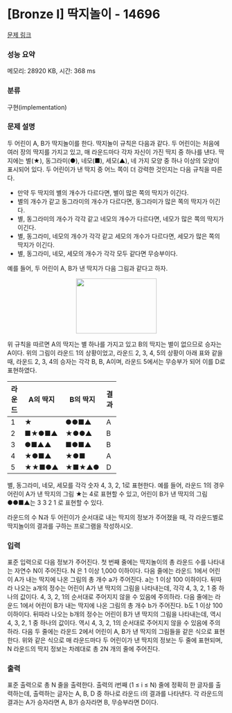 # [Bronze I] 딱지놀이 - 14696 

[문제 링크](https://www.acmicpc.net/problem/14696) 

### 성능 요약

메모리: 28920 KB, 시간: 368 ms

### 분류

구현(implementation)

### 문제 설명

<p style="user-select: auto;">두 어린이 A, B가 딱지놀이를 한다. 딱지놀이 규칙은 다음과 같다. 두 어린이는 처음에 여러 장의 딱지를 가지고 있고, 매 라운드마다 각자 자신이 가진 딱지 중 하나를 낸다. 딱지에는 별(★), 동그라미(●), 네모(■), 세모(▲), 네 가지 모양 중 하나 이상의 모양이 표시되어 있다. 두 어린이가 낸 딱지 중 어느 쪽이 더 강력한 것인지는 다음 규칙을 따른다.</p>

<ul style="user-select: auto;">
	<li style="user-select: auto;">만약 두 딱지의 별의 개수가 다르다면, 별이 많은 쪽의 딱지가 이긴다.</li>
	<li style="user-select: auto;">별의 개수가 같고 동그라미의 개수가 다르다면, 동그라미가 많은 쪽의 딱지가 이긴다.</li>
	<li style="user-select: auto;">별, 동그라미의 개수가 각각 같고 네모의 개수가 다르다면, 네모가 많은 쪽의 딱지가 이긴다.</li>
	<li style="user-select: auto;">별, 동그라미, 네모의 개수가 각각 같고 세모의 개수가 다르다면, 세모가 많은 쪽의 딱지가 이긴다.</li>
	<li style="user-select: auto;">별, 동그라미, 네모, 세모의 개수가 각각 모두 같다면 무승부이다.</li>
</ul>

<p style="user-select: auto;">예를 들어, 두 어린이 A, B가 낸 딱지가 다음 그림과 같다고 하자.</p>

<p style="text-align: center; user-select: auto;"><img alt="" src="https://onlinejudgeimages.s3-ap-northeast-1.amazonaws.com/problem/14696/1.png" style="height: 127px; width: 186px; user-select: auto;"></p>

<p style="user-select: auto;">위 규칙을 따르면 A의 딱지는 별 하나를 가지고 있고 B의 딱지는 별이 없으므로 승자는 A이다. 위의 그림이 라운드 1의 상황이었고, 라운드 2, 3, 4, 5의 상황이 아래 표와 같을 때, 라운드 2, 3, 4의 승자는 각각 B, B, A이며, 라운드 5에서는 무승부가 되어 이를 D로 표현하였다.</p>

<table class="table table-bordered" style="width: 50%; user-select: auto;">
	<thead style="user-select: auto;">
		<tr style="user-select: auto;">
			<th style="user-select: auto;">라운드</th>
			<th style="user-select: auto;">A의 딱지</th>
			<th style="user-select: auto;">B의 딱지</th>
			<th style="user-select: auto;">결과</th>
		</tr>
	</thead>
	<tbody style="user-select: auto;">
		<tr style="user-select: auto;">
			<td style="user-select: auto;">1</td>
			<td style="user-select: auto;">★</td>
			<td style="user-select: auto;">●●■▲</td>
			<td style="user-select: auto;">A</td>
		</tr>
		<tr style="user-select: auto;">
			<td style="user-select: auto;">2</td>
			<td style="user-select: auto;">■★●■▲</td>
			<td style="user-select: auto;">★●●▲</td>
			<td style="user-select: auto;">B</td>
		</tr>
		<tr style="user-select: auto;">
			<td style="user-select: auto;">3</td>
			<td style="user-select: auto;">●■▲▲</td>
			<td style="user-select: auto;">■●■▲</td>
			<td style="user-select: auto;">B</td>
		</tr>
		<tr style="user-select: auto;">
			<td style="user-select: auto;">4</td>
			<td style="user-select: auto;">★●■▲</td>
			<td style="user-select: auto;">★●■</td>
			<td style="user-select: auto;">A</td>
		</tr>
		<tr style="user-select: auto;">
			<td style="user-select: auto;">5</td>
			<td style="user-select: auto;">★★■●▲</td>
			<td style="user-select: auto;">★■★▲●</td>
			<td style="user-select: auto;">D</td>
		</tr>
	</tbody>
</table>

<p style="user-select: auto;">별, 동그라미, 네모, 세모를 각각 숫자 4, 3, 2, 1로 표현한다. 예를 들어, 라운드 1의 경우 어린이 A가 낸 딱지의 그림 ★는 4로 표현할 수 있고, 어린이 B가 낸 딱지의 그림 ●●■▲는 3 3 2 1 로 표현할 수 있다.</p>

<p style="user-select: auto;">라운드의 수 N과 두 어린이가 순서대로 내는 딱지의 정보가 주어졌을 때, 각 라운드별로 딱지놀이의 결과를 구하는 프로그램을 작성하시오.</p>

### 입력 

 <p style="user-select: auto;">표준 입력으로 다음 정보가 주어진다. 첫 번째 줄에는 딱지놀이의 총 라운드 수를 나타내는 자연수 N이 주어진다. N 은 1 이상 1,000 이하이다. 다음 줄에는 라운드 1에서 어린이 A가 내는 딱지에 나온 그림의 총 개수 a가 주어진다. a는 1 이상 100 이하이다. 뒤따라 나오는 a개의 정수는 어린이 A가 낸 딱지의 그림을 나타내는데, 각각 4, 3, 2, 1 중 하나의 값이다. 4, 3, 2, 1의 순서대로 주어지지 않을 수 있음에 주의하라. 다음 줄에는 라운드 1에서 어린이 B가 내는 딱지에 나온 그림의 총 개수 b가 주어진다. b도 1 이상 100 이하이다. 뒤따라 나오는 b개의 정수는 어린이 B가 낸 딱지의 그림을 나타내는데, 역시 4, 3, 2, 1 중 하나의 값이다. 역시 4, 3, 2, 1의 순서대로 주어지지 않을 수 있음에 주의하라. 다음 두 줄에는 라운드 2에서 어린이 A, B가 낸 딱지의 그림들을 같은 식으로 표현한다. 위와 같은 식으로 매 라운드마다 두 어린이가 낸 딱지의 정보는 두 줄에 표현되며, N 라운드의 딱지 정보는 차례대로 총 2N 개의 줄에 주어진다.</p>

### 출력 

 <p style="user-select: auto;">표준 출력으로 총 N 줄을 출력한다. 출력의 i번째 (1 ≤ i ≤ N) 줄에 정확히 한 글자를 출력하는데, 출력하는 글자는 A, B, D 중 하나로 라운드 i의 결과를 나타낸다. 각 라운드의 결과는 A가 승자라면 A, B가 승자라면 B, 무승부라면 D이다.</p>

